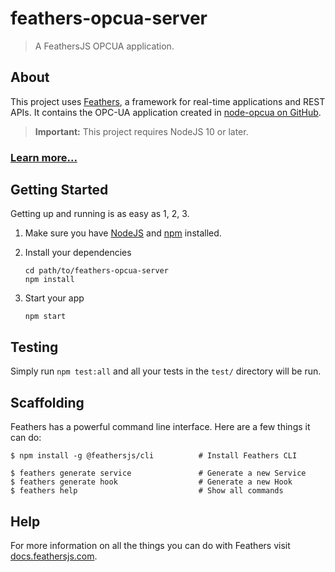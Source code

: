 # feathers-opcua-server 

> A FeathersJS OPCUA application.

##  About

This project uses [Feathers](http://feathersjs.com), a framework for real-time applications and REST APIs. It contains the OPC-UA application created in [node-opcua on GitHub](https://github.com/node-opcua).

> __Important:__ This project requires NodeJS 10 or later.

### [Learn more...](https://bsa-git.github.io/feathers-opcua-server/)

## Getting Started

Getting up and running is as easy as 1, 2, 3.

1. Make sure you have [NodeJS](https://nodejs.org/) and [npm](https://www.npmjs.com/) installed.
2. Install your dependencies

    ```
    cd path/to/feathers-opcua-server
    npm install
    ```

3. Start your app

    ```
    npm start
    ```

## Testing

Simply run `npm test:all` and all your tests in the `test/` directory will be run.

## Scaffolding

Feathers has a powerful command line interface. Here are a few things it can do:

```
$ npm install -g @feathersjs/cli          # Install Feathers CLI

$ feathers generate service               # Generate a new Service
$ feathers generate hook                  # Generate a new Hook
$ feathers help                           # Show all commands
```

## Help

For more information on all the things you can do with Feathers visit [docs.feathersjs.com](http://docs.feathersjs.com).
